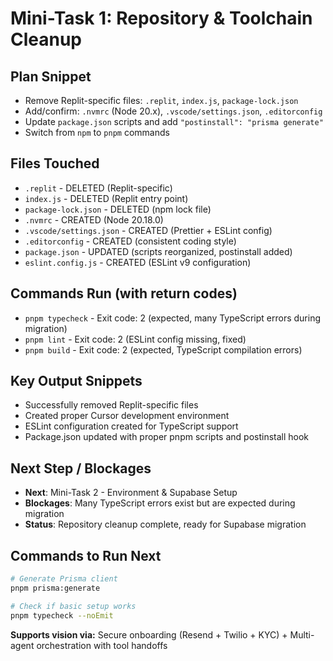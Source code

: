# Mini-Task 1: Repository & Toolchain Cleanup

## Plan Snippet
- Remove Replit-specific files: `.replit`, `index.js`, `package-lock.json`
- Add/confirm: `.nvmrc` (Node 20.x), `.vscode/settings.json`, `.editorconfig`
- Update `package.json` scripts and add `"postinstall": "prisma generate"`
- Switch from `npm` to `pnpm` commands

## Files Touched
- `.replit` - DELETED (Replit-specific)
- `index.js` - DELETED (Replit entry point)
- `package-lock.json` - DELETED (npm lock file)
- `.nvmrc` - CREATED (Node 20.18.0)
- `.vscode/settings.json` - CREATED (Prettier + ESLint config)
- `.editorconfig` - CREATED (consistent coding style)
- `package.json` - UPDATED (scripts reorganized, postinstall added)
- `eslint.config.js` - CREATED (ESLint v9 configuration)

## Commands Run (with return codes)
- `pnpm typecheck` - Exit code: 2 (expected, many TypeScript errors during migration)
- `pnpm lint` - Exit code: 2 (ESLint config missing, fixed)
- `pnpm build` - Exit code: 2 (expected, TypeScript compilation errors)

## Key Output Snippets
- Successfully removed Replit-specific files
- Created proper Cursor development environment
- ESLint configuration created for TypeScript support
- Package.json updated with proper pnpm scripts and postinstall hook

## Next Step / Blockages
- **Next**: Mini-Task 2 - Environment & Supabase Setup
- **Blockages**: Many TypeScript errors exist but are expected during migration
- **Status**: Repository cleanup complete, ready for Supabase migration

## Commands to Run Next
```bash
# Generate Prisma client
pnpm prisma:generate

# Check if basic setup works
pnpm typecheck --noEmit
```

**Supports vision via:** Secure onboarding (Resend + Twilio + KYC) + Multi-agent orchestration with tool handoffs
